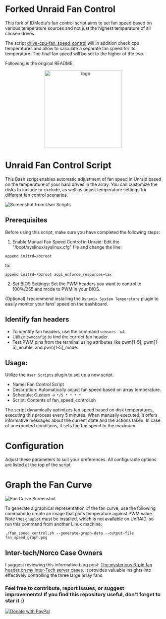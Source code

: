 # Forked Unraid Fan Control
This fork of IDMedia's fan control script aims to set fan speed based on various temperature sources and not just the highest temperature of all chosen drives.

The script [drive-cpu-fan_speed_control](drive-cpu-fan_speed_control.sh) will in addition check cpu temperatures and allow to calculate a separate fan speed for its temperature. The final fan speed will be set to the higher of the two.

Following is the original README.

<div align="center">
  <img src="extras/logo.png" width="250" alt="logo">
</div>


# Unraid Fan Control Script
This Bash script enables automatic adjustment of fan speed in Unraid based on the temperature of your hard drives in the array. You can customize the disks to include or exclude, as well as adjust temperature settings for different fan control scenarios.


![Screenshot from User Scripts](extras/user_scripts.png)


## Prerequisites

Before using this script, make sure you have completed the following steps:

1. Enable Manual Fan Speed Control in Unraid:
Edit the "/boot/syslinux/syslinux.cfg" file and change the line:
```
append initrd=/bzroot
```
to:
```
append initrd=/bzroot acpi_enforce_resources=lax
```
2. Set BIOS Settings:
Set the PWM headers you want to control to 100%/255 and mode to PWM in your BIOS.

(Optional) I recommend installing the `Dynamix System Temperature` plugin to easily monitor your fans' speed on the dashboard.


## Identify fan headers
* To identify fan headers, use the command `sensors -uA`.
* Utilize `pwmconfig` to find the correct fan header.
* Test PWM pins from the terminal using attributes like pwm[1-5], pwm[1-5]_enable, and pwm[1-5]_mode.


## Usage:

Utilize the `User Scripts` plugin to set up a new script.

* Name: Fan Control Script
* Description: Automatically adjust fan speed based on array temperature.
* Schedule: Custom -> `*/5 * * * *`
* Script: Contents of fan_speed_control.sh

The script dynamically optimizes fan speed based on disk temperatures, executing this process every 5 minutes. When manually executed, it offers informative messages about the current state and the actions taken. In case of unexpected conditions, it sets the fan speed to the maximum.


# Configuration

Adjust these parameters to suit your preferences. All configurable options are listed at the top of the script.


# Graph the Fan Curve

![Fan Curve Screenshot](extras/fan_speed_graph.png)

To generate a graphical representation of the fan curve, use the following command to create an image that plots temperature against PWM value. Note that `gnuplot` must be installed, which is not available on UnRAID, so run this command from another Linux machine:

```
./fan_speed_control.sh --generate-graph-data --output-file fan_speed_graph.png
```


## Inter-tech/Norco Case Owners
I suggest reviewing this informative blog post: [The mysterious 6-pin fan header on my Inter-Tech server cases](https://blog.cavelab.dev/2021/03/inter-tech-case-fan-header/). It provides valuable insights into effectively controlling the three large array fans.


### Feel free to contribute, report issues, or suggest improvements! If you find this repository useful, don't forget to star it :)

<a href="https://www.paypal.com/cgi-bin/webscr?cmd=_s-xclick&hosted_button_id=JPGHGTWP33A5L">
  <img src="https://raw.githubusercontent.com/stefan-niedermann/paypal-donate-button/master/paypal-donate-button.png" alt="Donate with PayPal" />
</a>
